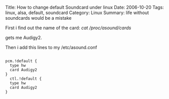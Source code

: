 Title: How to change default Soundcard under linux
Date: 2006-10-20
Tags: linux, alsa, default, soundcard
Category: Linux
Summary: life without soundcards would be a mistake

First i find out the name of the card:
<em>cat /proc/asound/cards</em>

gets me Audigy2.<em>
</em>

Then i add this lines to my /etc/asound.conf
<pre><code>
pcm.!default {
  type hw
  card Audigy2
}
  ctl.!default {
  type hw
  card Audigy2
}</code></pre>

